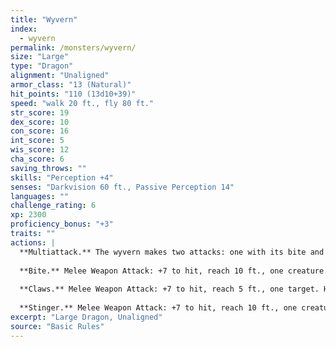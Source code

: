 ```yaml
---
title: "Wyvern"
index:
  - wyvern
permalink: /monsters/wyvern/
size: "Large"
type: "Dragon"
alignment: "Unaligned"
armor_class: "13 (Natural)"
hit_points: "110 (13d10+39)"
speed: "walk 20 ft., fly 80 ft."
str_score: 19
dex_score: 10
con_score: 16
int_score: 5
wis_score: 12
cha_score: 6
saving_throws: ""
skills: "Perception +4"
senses: "Darkvision 60 ft., Passive Perception 14"
languages: ""
challenge_rating: 6
xp: 2300
proficiency_bonus: "+3"
traits: ""
actions: |
  **Multiattack.** The wyvern makes two attacks: one with its bite and one with its stinger. While flying, it can use its claws in place of one other attack.
  
  **Bite.** Melee Weapon Attack: +7 to hit, reach 10 ft., one creature. Hit: 11 (2d6 + 4) piercing damage.
  
  **Claws.** Melee Weapon Attack: +7 to hit, reach 5 ft., one target. Hit: 13 (2d8 + 4) slashing damage.
  
  **Stinger.** Melee Weapon Attack: +7 to hit, reach 10 ft., one creature. Hit: 11 (2d6 + 4) piercing damage. The target must make a DC 15 Constitution saving throw, taking 24 (7d6) poison damage on a failed save, or half as much damage on a successful one.  
excerpt: "Large Dragon, Unaligned"
source: "Basic Rules"
---
```

